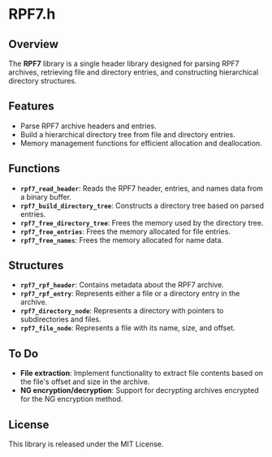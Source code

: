 # RPF7.h

## Overview
The **RPF7** library is a single header library designed for parsing RPF7 archives, retrieving file and directory entries, and constructing hierarchical directory structures.

## Features
- Parse RPF7 archive headers and entries.
- Build a hierarchical directory tree from file and directory entries.
- Memory management functions for efficient allocation and deallocation.

## Functions
- **`rpf7_read_header`**: Reads the RPF7 header, entries, and names data from a binary buffer.
- **`rpf7_build_directory_tree`**: Constructs a directory tree based on parsed entries.
- **`rpf7_free_directory_tree`**: Frees the memory used by the directory tree.
- **`rpf7_free_entries`**: Frees the memory allocated for file entries.
- **`rpf7_free_names`**: Frees the memory allocated for name data.

## Structures
- **`rpf7_rpf_header`**: Contains metadata about the RPF7 archive.
- **`rpf7_rpf_entry`**: Represents either a file or a directory entry in the archive.
- **`rpf7_directory_node`**: Represents a directory with pointers to subdirectories and files.
- **`rpf7_file_node`**: Represents a file with its name, size, and offset.

## To Do
- **File extraction**: Implement functionality to extract file contents based on the file's offset and size in the archive.
- **NG encryption/decryption**: Support for decrypting archives encrypted for the NG encryption method.

## License
This library is released under the MIT License.

